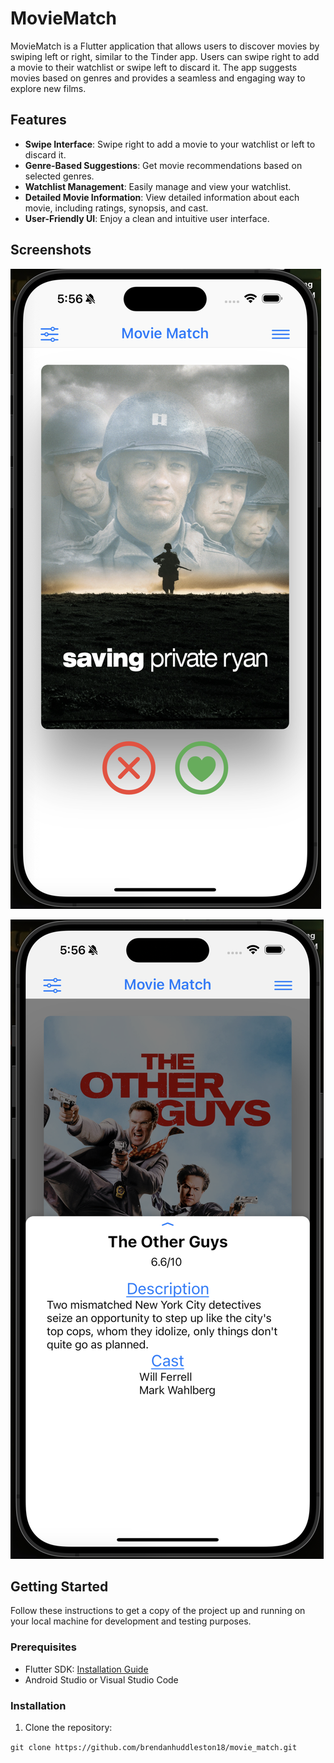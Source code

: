 # MovieMatch

MovieMatch is a Flutter application that allows users to discover movies by swiping left or right, similar to the Tinder app. Users can swipe right to add a movie to their watchlist or swipe left to discard it. The app suggests movies based on genres and provides a seamless and engaging way to explore new films.

## Features

- **Swipe Interface**: Swipe right to add a movie to your watchlist or left to discard it.
- **Genre-Based Suggestions**: Get movie recommendations based on selected genres.
- **Watchlist Management**: Easily manage and view your watchlist.
- **Detailed Movie Information**: View detailed information about each movie, including ratings, synopsis, and cast.
- **User-Friendly UI**: Enjoy a clean and intuitive user interface.

## Screenshots

![screenshot of app with the panel close](./lib/assets/demoPics/panelClosedScreenshot.png)

![screenshot of app with the panel opened](./lib/assets/demoPics/panelOpenScreenshot.png)


## Getting Started

Follow these instructions to get a copy of the project up and running on your local machine for development and testing purposes.

### Prerequisites

- Flutter SDK: [Installation Guide](https://flutter.dev/docs/get-started/install)
- Android Studio or Visual Studio Code

### Installation

1. Clone the repository:

`git clone https://github.com/brendanhuddleston18/movie_match.git`